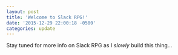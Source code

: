 ```yaml
---
layout: post
title: 'Welcome to Slack RPG!'
date: '2015-12-29 22:00:18 -0500'
categories: update
---
```


Stay tuned for more info on Slack RPG as I _slowly_ build this thing...
